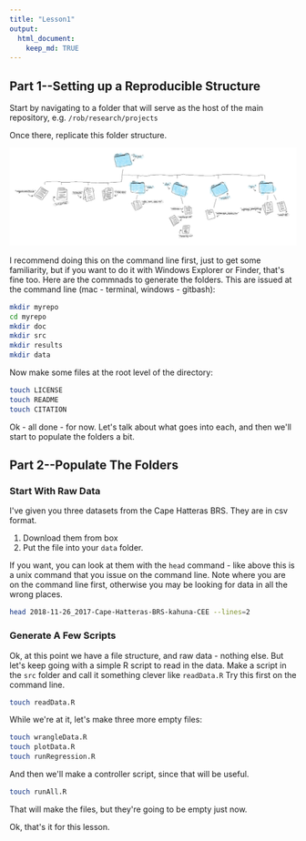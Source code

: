 ```yaml
---
title: "Lesson1"
output: 
  html_document:
    keep_md: TRUE
---
```




## Part 1--Setting up a Reproducible Structure
Start by navigating to a folder that will serve as the host of the main repository, e.g. ```/rob/research/projects```

Once there, replicate this folder structure. 

![](images/folderStructure.jpg)

I recommend doing this on the command line first, just to get some familiarity, but if you want to do it with Windows Explorer or Finder, that's fine too. Here are the commnads to generate the folders. This are issued at the command line (mac - terminal, windows - gitbash):


```bash
mkdir myrepo
cd myrepo
mkdir doc
mkdir src
mkdir results
mkdir data
```

Now make some files at the root level of the directory:

```bash
touch LICENSE
touch README
touch CITATION
```

Ok - all done - for now. Let's talk about what goes into each, and then we'll start to populate the folders a bit.

## Part 2--Populate The Folders
### Start With Raw Data
I've given you three datasets from the Cape Hatteras BRS. They are in csv format. 

1. Download them from box
2. Put the file into your ```data``` folder. 

If you want, you can look at them with the ```head``` command - like above this is a unix command that you issue on the command line. Note where you are on the command line first, otherwise you may be looking for data in all the wrong places.


```bash
head 2018-11-26_2017-Cape-Hatteras-BRS-kahuna-CEE --lines=2
```

### Generate A Few Scripts
Ok, at this point we have a file structure, and raw data - nothing else. But let's keep going with a simple R script to read in the data. Make a script in the ```src``` folder and call it something clever like ```readData.R``` Try this first on the command line.


```bash
touch readData.R
```

While we're at it, let's make three more empty files:


```bash
touch wrangleData.R
touch plotData.R
touch runRegression.R
```

And then we'll make a controller script, since that will be useful.


```bash
touch runAll.R
```


That will make the files, but they're going to be empty just now.

Ok, that's it for this lesson.
